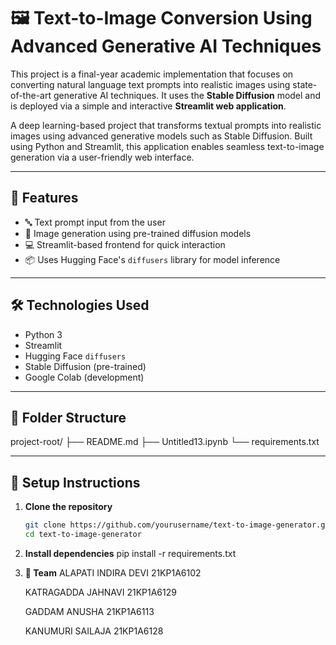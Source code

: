 # 🖼️ Text-to-Image Conversion Using Advanced Generative AI Techniques

This project is a final-year academic implementation that focuses on converting natural language text prompts into realistic images using state-of-the-art generative AI techniques. It uses the **Stable Diffusion** model and is deployed via a simple and interactive **Streamlit web application**.

A deep learning-based project that transforms textual prompts into realistic images using advanced generative models such as Stable Diffusion. Built using Python and Streamlit, this application enables seamless text-to-image generation via a user-friendly web interface.

---

## 🚀 Features

- 🔤 Text prompt input from the user
- 🧠 Image generation using pre-trained diffusion models
- 💻 Streamlit-based frontend for quick interaction
- 📦 Uses Hugging Face's `diffusers` library for model inference

---

## 🛠️ Technologies Used

- Python 3
- Streamlit
- Hugging Face `diffusers`
- Stable Diffusion (pre-trained)
- Google Colab (development)

---

## 📂 Folder Structure

project-root/
├── README.md
├── Untitled13.ipynb
└── requirements.txt


---

## 🔧 Setup Instructions

1. **Clone the repository**
   ```bash
   git clone https://github.com/yourusername/text-to-image-generator.git
   cd text-to-image-generator
   
2. **Install dependencies**
   pip install -r requirements.txt

3. **🙌 Team**
   ALAPATI INDIRA DEVI                                    21KP1A6102

   KATRAGADDA JAHNAVI                                     21KP1A6129
   
   GADDAM ANUSHA                                          21KP1A6113
   
   KANUMURI SAILAJA                                       21KP1A6128





